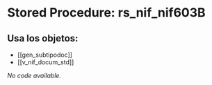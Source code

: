 # Stored Procedure: rs_nif_nif603B

## Usa los objetos:
- [[gen_subtipodoc]]
- [[v_nif_docum_std]]

*No code available.*

